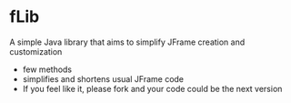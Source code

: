# fLib
A simple Java library that aims to simplify JFrame creation and customization
- few methods
- simplifies and shortens usual JFrame code
- If you feel like it, please fork and your code could be the next version
